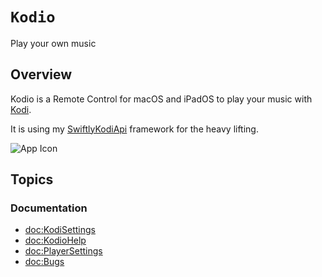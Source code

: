 # ``Kodio``

Play your own music

## Overview

Kodio is a Remote Control for macOS and iPadOS to play your music with [Kodi](https://kodi.tv).

It is using my [SwiftlyKodiApi](https://github.com/Desbeers/SwiftlyKodiAPI) framework for the heavy lifting.

![App Icon](AppIcon)

## Topics

### Documentation

- <doc:KodiSettings>
- <doc:KodioHelp>
- <doc:PlayerSettings>
- <doc:Bugs>
